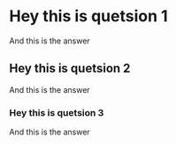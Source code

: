 # Hey this is quetsion 1
And this is the answer
## Hey this is quetsion 2
And this is the answer

### Hey this is quetsion 3
And this is the answer
